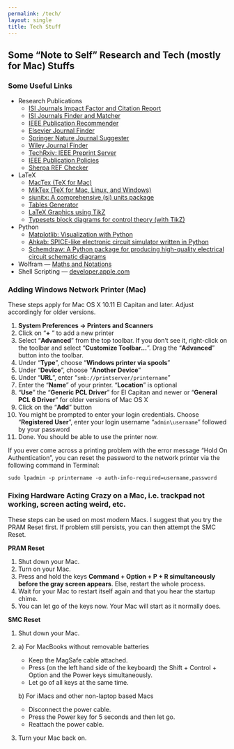 ```yaml
---
permalink: /tech/
layout: single
title: Tech Stuff
---
```


## Some “Note to Self” Research and Tech (mostly for Mac) Stuffs ##

### Some Useful Links ###
- Research Publications
    - [ISI Journals Impact Factor and Citation Report](https://jcr.clarivate.com)
    - [ISI Journals Finder and Matcher](https://mjl.clarivate.com/home)
    - [IEEE Publication Recommender](https://publication-recommender.ieee.org/home)
    - [Elsevier Journal Finder](https://journalfinder.elsevier.com)
    - [Springer Nature Journal Suggester](https://journalsuggester.springer.com)
    - [Wiley Journal Finder](https://journalfinder.wiley.com/search?type=match)
    - [TechRxiv: IEEE Preprint Server](https://www.techrxiv.org)
    - [IEEE Publication Policies](https://journals.ieeeauthorcenter.ieee.org/become-an-ieee-journal-author/publishing-ethics/guidelines-and-policies/post-publication-policies/)
    - [Sherpa REF Checker](https://ref.sherpa.ac.uk)
- LaTeX
    - [MacTex (TeX for Mac)](https://www.tug.org/mactex/)
    - [MikTex (TeX for Mac, Linux, and Windows)](https://miktex.org)
    - [siunitx: A comprehensive (si) units package](https://texdoc.org/serve/siunitx.pdf/0)
    - [Tables Generator](https://www.tablesgenerator.com)
    - [LaTeX Graphics using TikZ](https://www.overleaf.com/learn/latex/LaTeX_Graphics_using_TikZ:_A_Tutorial_for_Beginners_(Part_1)—Basic_Drawing)
    - [Typesets block diagrams for control theory (with TikZ)](https://www.ctan.org/tex-archive/graphics/pgf/contrib/blox)
- Python
    - [Matplotlib: Visualization with Python](https://matplotlib.org)
    - [Ahkab: SPICE-like electronic circuit simulator written in Python](https://github.com/ahkab/ahkab)
    - [Schemdraw: A Python package for producing high-quality electrical circuit schematic diagrams](https://pypi.org/project/schemdraw/)
- Wolfram — [Maths and Notations](https://reference.wolfram.com/language/tutorial/MathematicalAndOtherNotation.html#41) 
- Shell Scripting — [developer.apple.com](https://developer.apple.com/library/archive/documentation/OpenSource/Conceptual/ShellScripting/shell_scripts/shell_scripts.html)

### Adding Windows Network Printer (Mac) ###
These steps apply for Mac OS X 10.11 El Capitan and later. Adjust accordingly for older versions.

1. **System Preferences -> Printers and Scanners**
2. Click on “**+** ” to add a new printer
3. Select “**Advanced**” from the top toolbar. If you don’t see it, right-click on the toolbar and select “**Customize Toolbar...**”. Drag the “**Advanced**” button into the toolbar.
4. Under “**Type**”, choose “**Windows printer via spools**”
5. Under “**Device**”, choose “**Another Device**”
6. Under “**URL**”, enter “`smb://printserver/printername`”
7. Enter the “**Name**” of your printer. “**Location**” is optional
8. “**Use**” the “**Generic PCL Driver**” for El Capitan and newer or “**General PCL 6 Driver**” for older versions of Mac OS X
9. Click on the “**Add**” button
10. You might be prompted to enter your login credentials. Choose “**Registered User**”, enter your login username “`admin\username`” followed by your password
11. Done. You should be able to use the printer now.

If you ever come across a printing problem with the error message “Hold On Authentication”, you can reset the password to the network printer via the following command in Terminal:

`sudo lpadmin -p printername -o auth-info-required=username,password`


### Fixing Hardware Acting Crazy on a Mac, i.e. trackpad not working, screen acting weird, etc. ###
These steps can be used on most modern Macs. I suggest that you try the PRAM Reset first. If problem still persists, you can then attempt the SMC Reset. 


**PRAM Reset**
1. Shut down your Mac.
2. Turn on your Mac. 
3. Press and hold the keys **Command + Option + P + R simultaneously before the gray screen appears**. Else, restart the whole process.
4. Wait for your Mac to restart itself again and that you hear the startup chime.
5. You can let go of the keys now. Your Mac will start as it normally does.


**SMC Reset**
1. Shut down your Mac.
2. a) For MacBooks without removable batteries
    - Keep the MagSafe cable attached.
    - Press (on the left hand side of the keyboard) the Shift + Control + Option and the Power keys simultaneously. 
    - Let go of all keys at the same time.

   b) For iMacs and other non-laptop based Macs
    - Disconnect the power cable.
    - Press the Power key for 5 seconds and then let go. 
    - Reattach the power cable.

3. Turn your Mac back on.
